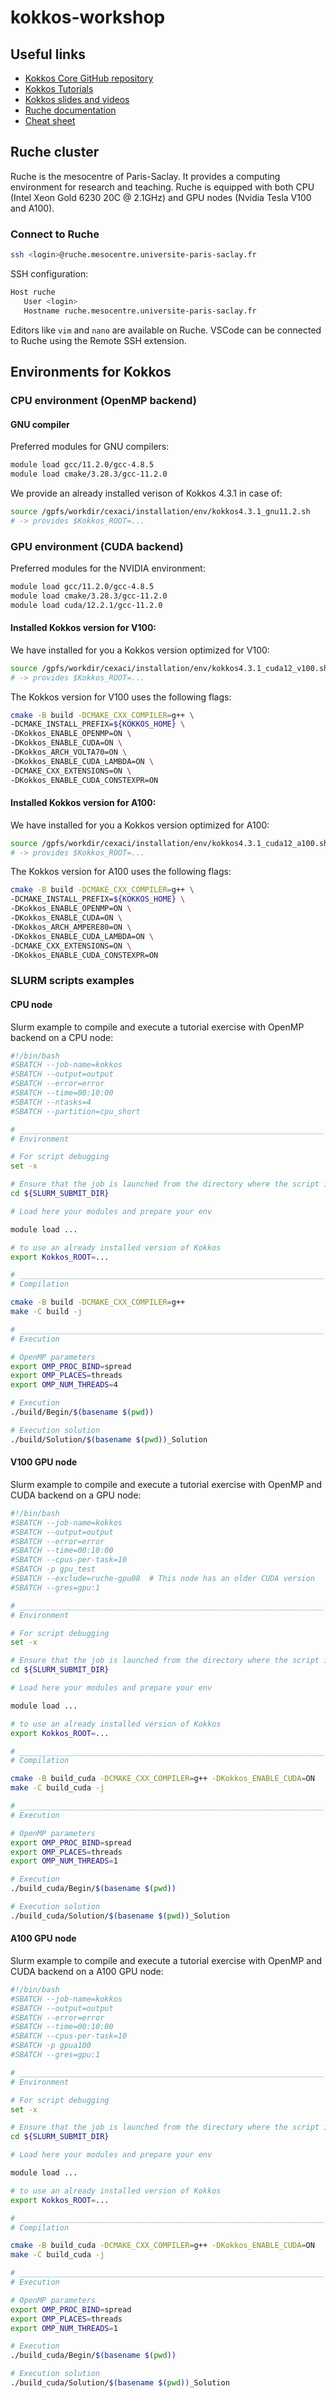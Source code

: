 # kokkos-workshop

## Useful links

- [Kokkos Core GitHub repository](https://github.com/kokkos/kokkos)
- [Kokkos Tutorials](https://github.com/kokkos/kokkos-tutorials)
- [Kokkos slides and videos](https://kokkos.org/kokkos-core-wiki/videolectures.html)
- [Ruche documentation](https://mesocentre.pages.centralesupelec.fr/user_doc/)
- [Cheat sheet](https://github.com/CExA-project/cheat-sheet-for-kokkos/tree/main?tab=readme-ov-file)

## Ruche cluster

Ruche is the mesocentre of Paris-Saclay. It provides a computing environment for research and teaching.
Ruche is equipped with both CPU (Intel Xeon Gold 6230 20C @ 2.1GHz) and GPU nodes (Nvidia Tesla V100 and A100).

### Connect to Ruche

```bash
ssh <login>@ruche.mesocentre.universite-paris-saclay.fr
```

SSH configuration:
```bash
Host ruche
   User <login>
   Hostname ruche.mesocentre.universite-paris-saclay.fr
```

Editors like `vim` and `nano` are available on Ruche. VSCode can be connected to Ruche using the Remote SSH extension.

## Environments for Kokkos

### CPU environment (OpenMP backend)

#### GNU compiler

Preferred modules for GNU compilers:

```bash
module load gcc/11.2.0/gcc-4.8.5
module load cmake/3.28.3/gcc-11.2.0
```

We provide an already installed verison of Kokkos 4.3.1 in case of:

```bash
source /gpfs/workdir/cexaci/installation/env/kokkos4.3.1_gnu11.2.sh
# -> provides $Kokkos_ROOT=...
```


### GPU environment (CUDA backend)

Preferred modules for the NVIDIA environment:

```bash
module load gcc/11.2.0/gcc-4.8.5
module load cmake/3.28.3/gcc-11.2.0
module load cuda/12.2.1/gcc-11.2.0
```

#### Installed Kokkos version for V100:

We have installed for you a Kokkos version optimized for V100:

```bash
source /gpfs/workdir/cexaci/installation/env/kokkos4.3.1_cuda12_v100.sh
# -> provides $Kokkos_ROOT=...
```

The Kokkos version for V100 uses the following flags:
```bash
cmake -B build -DCMAKE_CXX_COMPILER=g++ \
-DCMAKE_INSTALL_PREFIX=${KOKKOS_HOME} \
-DKokkos_ENABLE_OPENMP=ON \
-DKokkos_ENABLE_CUDA=ON \
-DKokkos_ARCH_VOLTA70=ON \
-DKokkos_ENABLE_CUDA_LAMBDA=ON \
-DCMAKE_CXX_EXTENSIONS=ON \
-DKokkos_ENABLE_CUDA_CONSTEXPR=ON
```

#### Installed Kokkos version for A100:

We have installed for you a Kokkos version optimized for A100:

```bash
source /gpfs/workdir/cexaci/installation/env/kokkos4.3.1_cuda12_a100.sh
# -> provides $Kokkos_ROOT=...
```

The Kokkos version for A100 uses the following flags:
```bash
cmake -B build -DCMAKE_CXX_COMPILER=g++ \
-DCMAKE_INSTALL_PREFIX=${KOKKOS_HOME} \
-DKokkos_ENABLE_OPENMP=ON \
-DKokkos_ENABLE_CUDA=ON \
-DKokkos_ARCH_AMPERE80=ON \
-DKokkos_ENABLE_CUDA_LAMBDA=ON \
-DCMAKE_CXX_EXTENSIONS=ON \
-DKokkos_ENABLE_CUDA_CONSTEXPR=ON
```

### SLURM scripts examples

#### CPU node

Slurm example to compile and execute a tutorial exercise with OpenMP backend on a CPU node:

```bash
#!/bin/bash
#SBATCH --job-name=kokkos
#SBATCH --output=output
#SBATCH --error=error
#SBATCH --time=00:10:00
#SBATCH --ntasks=4
#SBATCH --partition=cpu_short

# ____________________________________________________________________
# Environment

# For script debugging
set -x

# Ensure that the job is launched from the directory where the script is located
cd ${SLURM_SUBMIT_DIR}

# Load here your modules and prepare your env

module load ...

# to use an already installed version of Kokkos
export Kokkos_ROOT=...

# ____________________________________________________________________
# Compilation

cmake -B build -DCMAKE_CXX_COMPILER=g++
make -C build -j

# ____________________________________________________________________
# Execution

# OpenMP parameters
export OMP_PROC_BIND=spread
export OMP_PLACES=threads
export OMP_NUM_THREADS=4

# Execution
./build/Begin/$(basename $(pwd))

# Execution solution
./build/Solution/$(basename $(pwd))_Solution

```

#### V100 GPU node

Slurm example to compile and execute a tutorial exercise with OpenMP and CUDA backend on a GPU node:

```bash
#!/bin/bash
#SBATCH --job-name=kokkos
#SBATCH --output=output
#SBATCH --error=error
#SBATCH --time=00:10:00
#SBATCH --cpus-per-task=10
#SBATCH -p gpu_test
#SBATCH --exclude=ruche-gpu08  # This node has an older CUDA version
#SBATCH --gres=gpu:1

# ____________________________________________________________________
# Environment

# For script debugging
set -x

# Ensure that the job is launched from the directory where the script is located
cd ${SLURM_SUBMIT_DIR}

# Load here your modules and prepare your env

module load ...

# to use an already installed version of Kokkos
export Kokkos_ROOT=...

# ____________________________________________________________________
# Compilation

cmake -B build_cuda -DCMAKE_CXX_COMPILER=g++ -DKokkos_ENABLE_CUDA=ON
make -C build_cuda -j

# ____________________________________________________________________
# Execution

# OpenMP parameters
export OMP_PROC_BIND=spread
export OMP_PLACES=threads
export OMP_NUM_THREADS=1

# Execution
./build_cuda/Begin/$(basename $(pwd))

# Execution solution
./build_cuda/Solution/$(basename $(pwd))_Solution
```

#### A100 GPU node

Slurm example to compile and execute a tutorial exercise with OpenMP and CUDA backend on a A100 GPU node:

```bash
#!/bin/bash
#SBATCH --job-name=kokkos
#SBATCH --output=output
#SBATCH --error=error
#SBATCH --time=00:10:00
#SBATCH --cpus-per-task=10
#SBATCH -p gpua100
#SBATCH --gres=gpu:1

# ____________________________________________________________________
# Environment

# For script debugging
set -x

# Ensure that the job is launched from the directory where the script is located
cd ${SLURM_SUBMIT_DIR}

# Load here your modules and prepare your env

module load ...

# to use an already installed version of Kokkos
export Kokkos_ROOT=...

# ____________________________________________________________________
# Compilation

cmake -B build_cuda -DCMAKE_CXX_COMPILER=g++ -DKokkos_ENABLE_CUDA=ON
make -C build_cuda -j

# ____________________________________________________________________
# Execution

# OpenMP parameters
export OMP_PROC_BIND=spread
export OMP_PLACES=threads
export OMP_NUM_THREADS=1

# Execution
./build_cuda/Begin/$(basename $(pwd))

# Execution solution
./build_cuda/Solution/$(basename $(pwd))_Solution
```
